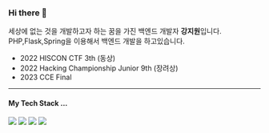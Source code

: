 ### Hi there 👋

세상에 없는 것을 개발하고자 하는 꿈을 가진 백엔드 개발자 **강지원**입니다. <br>
PHP,Flask,Spring을 이용해서 백엔드 개발을 하고있습니다.<br>

- 2022 HISCON CTF 3th (동상)
- 2022 Hacking Championship Junior 9th (장려상)
- 2023 CCE Final

<hr>

#### My Tech Stack ...
<p>
  <img src="https://img.shields.io/badge/PHP-777BB4?style=flat-square&logo=PHP&logoColor=white"/> 
  <img src="https://img.shields.io/badge/Flask-000000?style=flat-square&logo=Flask&logoColor=white"/> 
  <img src="https://img.shields.io/badge/Django-092E20?style=flat-square&logo=Django&logoColor=white"/>
  <img src="https://img.shields.io/badge/Spring-6DB33F?style=flat-square&logo=Spring&logoColor=white"/>
</p>
